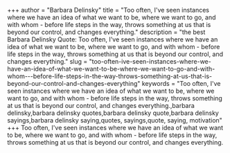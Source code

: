 +++
author = "Barbara Delinsky"
title = "Too often, I've seen instances where we have an idea of what we want to be, where we want to go, and with whom - before life steps in the way, throws something at us that is beyond our control, and changes everything."
description = "the best Barbara Delinsky Quote: Too often, I've seen instances where we have an idea of what we want to be, where we want to go, and with whom - before life steps in the way, throws something at us that is beyond our control, and changes everything."
slug = "too-often-ive-seen-instances-where-we-have-an-idea-of-what-we-want-to-be-where-we-want-to-go-and-with-whom---before-life-steps-in-the-way-throws-something-at-us-that-is-beyond-our-control-and-changes-everything"
keywords = "Too often, I've seen instances where we have an idea of what we want to be, where we want to go, and with whom - before life steps in the way, throws something at us that is beyond our control, and changes everything.,barbara delinsky,barbara delinsky quotes,barbara delinsky quote,barbara delinsky sayings,barbara delinsky saying,quotes, sayings,quote, saying, motivation"
+++
Too often, I've seen instances where we have an idea of what we want to be, where we want to go, and with whom - before life steps in the way, throws something at us that is beyond our control, and changes everything.
